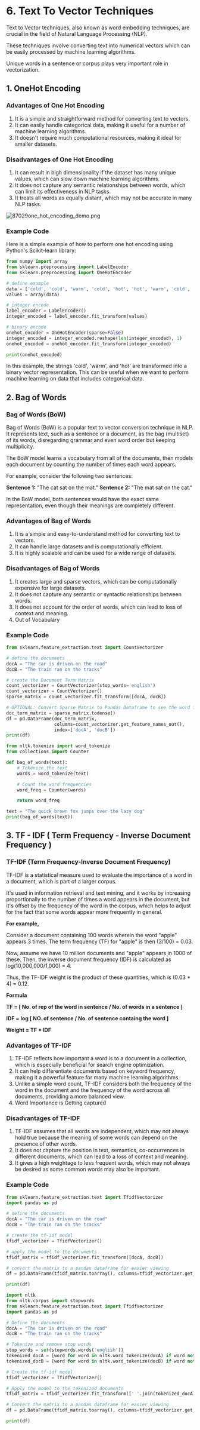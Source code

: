 # 6. Text To Vector Techniques

Text to Vector techniques, also known as word embedding techniques, are crucial in the field of Natural Language Processing (NLP). 

These techniques involve converting text into numerical vectors which can be easily processed by machine learning algorithms.

Unique words in a sentence or corpus plays very important role in vectorization.

## 1. OneHot Encoding

### Advantages of One Hot Encoding

1. It is a simple and straightforward method for converting text to vectors.
2. It can easily handle categorical data, making it useful for a number of machine learning algorithms.
3. It doesn't require much computational resources, making it ideal for smaller datasets.

### Disadvantages of One Hot Encoding

1. It can result in high dimensionality if the dataset has many unique values, which can slow down machine learning algorithms.
2. It does not capture any semantic relationships between words, which can limit its effectiveness in NLP tasks.
3. It treats all words as equally distant, which may not be accurate in many NLP tasks.

![87029one_hot_encoding_demo.png](https://prod-files-secure.s3.us-west-2.amazonaws.com/b1c5fb27-b2fb-48b6-8733-8e0c0a1c75d4/bda8913d-46b3-4982-ab31-e194c3d81264/87029one_hot_encoding_demo.png)

### Example Code

Here is a simple example of how to perform one hot encoding using Python's Scikit-learn library:

```python
from numpy import array
from sklearn.preprocessing import LabelEncoder
from sklearn.preprocessing import OneHotEncoder

# define example
data = ['cold', 'cold', 'warm', 'cold', 'hot', 'hot', 'warm', 'cold', 'warm', 'hot']
values = array(data)

# integer encode
label_encoder = LabelEncoder()
integer_encoded = label_encoder.fit_transform(values)

# binary encode
onehot_encoder = OneHotEncoder(sparse=False)
integer_encoded = integer_encoded.reshape(len(integer_encoded), 1)
onehot_encoded = onehot_encoder.fit_transform(integer_encoded)

print(onehot_encoded)
```

In this example, the strings 'cold', 'warm', and 'hot' are transformed into a binary vector representation. This can be useful when we want to perform machine learning on data that includes categorical data.

## 2. Bag of Words

### Bag of Words (BoW)

Bag of Words (BoW) is a popular text to vector conversion technique in NLP. It represents text, such as a sentence or a document, as the bag (multiset) of its words, disregarding grammar and even word order but keeping multiplicity.

The BoW model learns a vocabulary from all of the documents, then models each document by counting the number of times each word appears.

For example, consider the following two sentences:

**Sentence 1:** "The cat sat on the mat."
**Sentence 2:** "The mat sat on the cat."

In the BoW model, both sentences would have the exact same representation, even though their meanings are completely different.

### Advantages of Bag of Words

1. It is a simple and easy-to-understand method for converting text to vectors.
2. It can handle large datasets and is computationally efficient.
3. It is highly scalable and can be used for a wide range of datasets.

### Disadvantages of Bag of Words

1. It creates large and sparse vectors, which can be computationally expensive for large datasets.
2. It does not capture any semantic or syntactic relationships between words.
3. It does not account for the order of words, which can lead to loss of context and meaning.
4. Out of Vocabulary

### Example Code

```python
from sklearn.feature_extraction.text import CountVectorizer

# define the documents
docA = "The car is driven on the road"
docB = "The train ran on the tracks"

# create the Document Term Matrix
count_vectorizer = CountVectorizer(stop_words='english')
count_vectorizer = CountVectorizer()
sparse_matrix = count_vectorizer.fit_transform([docA, docB])

# OPTIONAL: Convert Sparse Matrix to Pandas Dataframe to see the word frequencies.
doc_term_matrix = sparse_matrix.todense()
df = pd.DataFrame(doc_term_matrix,
                  columns=count_vectorizer.get_feature_names_out(),
                  index=['docA', 'docB'])
print(df)

```

```python
from nltk.tokenize import word_tokenize
from collections import Counter

def bag_of_words(text):
    # Tokenize the text
    words = word_tokenize(text)

    # Count the word frequencies
    word_freq = Counter(words)

    return word_freq

text = "The quick brown fox jumps over the lazy dog"
print(bag_of_words(text))

```

## 3. TF - IDF ( Term Frequency - Inverse Document Frequency )

### TF-IDF (Term Frequency-Inverse Document Frequency)

TF-IDF is a statistical measure used to evaluate the importance of a word in a document, which is part of a larger corpus. 

It's used in information retrieval and text mining, and it works by increasing proportionally to the number of times a word appears in the document, but it's offset by the frequency of the word in the corpus, which helps to adjust for the fact that some words appear more frequently in general.

**For example,**

Consider a document containing 100 words wherein the word "apple" appears 3 times. The term frequency (TF) for "apple" is then (3/100) = 0.03. 

Now, assume we have 10 million documents and "apple" appears in 1000 of these. Then, the inverse document frequency (IDF) is calculated as log(10,000,000/1,000) = 4. 

Thus, the TF-IDF weight is the product of these quantities, which is (0.03 * 4) = 0.12.

**Formula**

**TF = [ No. of rep of the word in sentence / No. of words in a sentence ]**

**IDF = log [ NO. of sentence / No. of sentence containg the word ]**

**Weight = TF * IDF**

### Advantages of TF-IDF

1. TF-IDF reflects how important a word is to a document in a collection, which is especially beneficial for search engine optimization.
2. It can help differentiate documents based on keyword frequency, making it a powerful feature for many machine learning algorithms.
3. Unlike a simple word count, TF-IDF considers both the frequency of the word in the document and the frequency of the word across all documents, providing a more balanced view.
4. Word Importance is Getting captured

### Disadvantages of TF-IDF

1. TF-IDF assumes that all words are independent, which may not always hold true because the meaning of some words can depend on the presence of other words.
2. It does not capture the position in text, semantics, co-occurrences in different documents, which can lead to a loss of context and meaning.
3. It gives a high weightage to less frequent words, which may not always be desired as some common words may also be important.

### Example Code

```python
from sklearn.feature_extraction.text import TfidfVectorizer
import pandas as pd

# define the documents
docA = "The car is driven on the road"
docB = "The train ran on the tracks"

# create the tf-idf model
tfidf_vectorizer = TfidfVectorizer()

# apply the model to the documents
tfidf_matrix = tfidf_vectorizer.fit_transform([docA, docB])

# convert the matrix to a pandas dataframe for easier viewing
df = pd.DataFrame(tfidf_matrix.toarray(), columns=tfidf_vectorizer.get_feature_names_out(), index=['docA', 'docB'])

print(df)
```

```python
import nltk
from nltk.corpus import stopwords
from sklearn.feature_extraction.text import TfidfVectorizer
import pandas as pd

# Define the documents
docA = "The car is driven on the road"
docB = "The train ran on the tracks"

# Tokenize and remove stop words
stop_words = set(stopwords.words('english'))
tokenized_docA = [word for word in nltk.word_tokenize(docA) if word not in stop_words]
tokenized_docB = [word for word in nltk.word_tokenize(docB) if word not in stop_words]

# Create the tf-idf model
tfidf_vectorizer = TfidfVectorizer()

# Apply the model to the tokenized documents
tfidf_matrix = tfidf_vectorizer.fit_transform([' '.join(tokenized_docA), ' '.join(tokenized_docB)])

# Convert the matrix to a pandas dataframe for easier viewing
df = pd.DataFrame(tfidf_matrix.toarray(), columns=tfidf_vectorizer.get_feature_names_out(), index=['docA', 'docB'])

print(df)

```